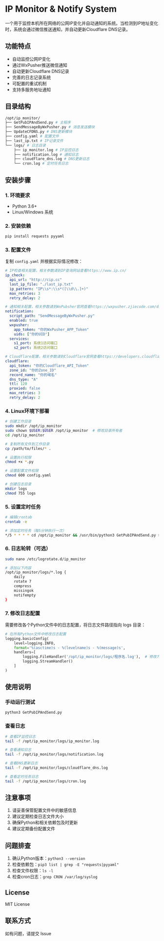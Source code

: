 # IP Monitor & Notify System
一个用于监控本机所在网络的公网IP变化并自动通知的系统。当检测到IP地址变化时，系统会通过微信推送通知，并自动更新Cloudflare DNS记录。

## 功能特点
- 自动监控公网IP变化
- 通过WxPusher推送微信通知
- 自动更新Cloudflare DNS记录
- 完善的日志记录系统
- 可配置的重试机制
- 支持多服务地址通知

## 目录结构 
```bash
/opt/ip_monitor/
├── GetPubIPAndSend.py # 主程序
├── SendMessageByWxPusher.py # 消息发送模块
├── UpdateCFDNS.py # DNS更新模块
├── config.yaml # 配置文件
├── last_ip.txt # IP记录文件
└── logs/ # 日志目录
    ├── ip_monitor.log # IP监控日志
    ├── notification.log # 通知日志
    ├── cloudflare_dns.log # DNS更新日志
    └── cron.log # 定时任务日志
```

## 安装步骤

### 1. 环境要求
- Python 3.6+
- Linux/Windows 系统

### 2. 安装依赖 
```bash
pip install requests pyyaml
```

### 3. 配置文件
复制 `config.yaml` 并根据实际情况修改：

```yaml
# IP检查相关配置，相关参数请到IP查询网站查看https://www.ip.cn/
ip_check:
  api_url: "http://cip.cc"
  last_ip_file: "./last_ip.txt"
  ip_pattern: "IP\\s*:\\s*([\\d\\.]+)"
  max_retries: 3
  retry_delay: 2

# 通知相关配置，相关参数请到WxPubsher官网查看https://wxpusher.zjiecode.com/docs/#/
notification:
  script_path: "SendMessageByWxPusher.py"
  enabled: true
  wxpusher:
    app_token: "你的WxPusher_APP_Token"
    uids: ["你的UID"]
  services:
    s1_port: 系统1访问端口
    s2_port: 系统2访问端口

# Cloudflare配置，相关参数请到Cloudflare官网查看https://developers.cloudflare.com/api/
cloudflare:
  api_token: "你的Cloudflare_API_Token"
  zone_id: "你的Zone_ID"
  record_name: "你的域名"
  dns_type: "A"
  ttl: 120
  proxied: false
  max_retries: 3
  retry_delay: 2
```

### 4. Linux环境下部署
```bash
# 创建工作目录
sudo mkdir /opt/ip_monitor
sudo chown $USER:$USER /opt/ip_monitor  # 修改目录所有者
cd /opt/ip_monitor

# 复制所有文件到工作目录
cp /path/to/files/* .

# 设置执行权限
chmod +x *.py

# 设置配置文件权限
chmod 600 config.yaml

# 创建日志目录
mkdir logs
chmod 755 logs
```

### 5. 设置定时任务
```bash
# 编辑crontab
crontab -e

# 添加定时任务（每5分钟执行一次）
*/5 * * * * cd /opt/ip_monitor && /usr/bin/python3 GetPubIPAndSend.py >> /opt/ip_monitor/logs/cron.log 2>&1
```

### 6. 日志轮转（可选）
```bash
sudo nano /etc/logrotate.d/ip_monitor

# 添加以下内容
/opt/ip_monitor/logs/*.log {
    daily
    rotate 7
    compress
    missingok
    notifempty
}
```

### 7. 修改日志配置
需要修改各个Python文件中的日志配置，将日志文件路径指向 logs 目录：

```python
# 在所有Python文件中修改日志配置
logging.basicConfig(
    level=logging.INFO,
    format='%(asctime)s - %(levelname)s - %(message)s',
    handlers=[
        logging.FileHandler('/opt/ip_monitor/logs/程序名.log'),  # 修改为对应的日志文件名
        logging.StreamHandler()
    ]
)
```

## 使用说明

### 手动运行测试
```bash
python3 GetPubIPAndSend.py
```

### 查看日志
```bash
# 查看IP监控日志
tail -f /opt/ip_monitor/logs/ip_monitor.log

# 查看通知日志
tail -f /opt/ip_monitor/logs/notification.log

# 查看DNS更新日志
tail -f /opt/ip_monitor/logs/cloudflare_dns.log

# 查看定时任务日志
tail -f /opt/ip_monitor/logs/cron.log
```

## 注意事项
1. 请妥善保管配置文件中的敏感信息
2. 建议定期检查日志文件大小
3. 确保Python和相关依赖包及时更新
4. 建议定期备份配置文件

## 问题排查
1. 确认Python版本：`python3 --version`
2. 检查依赖包：`pip3 list | grep -E "requests|pyyaml"`
3. 检查文件权限：`ls -l`
4. 检查cron日志：`grep CRON /var/log/syslog`

## License
MIT License

## 联系方式
如有问题，请提交 Issue
